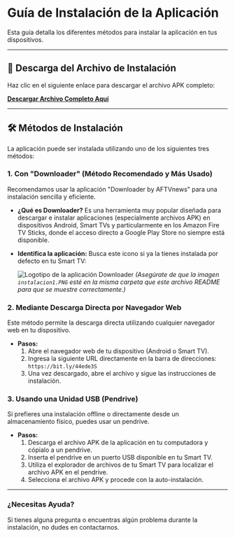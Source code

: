 # Guía de Instalación de la Aplicación

Esta guía detalla los diferentes métodos para instalar la aplicación en tus dispositivos.

---

## 🚀 Descarga del Archivo de Instalación

Haz clic en el siguiente enlace para descargar el archivo APK completo:

[**Descargar Archivo Completo Aquí**](https://bit.ly/44ede3S)

---

## 🛠️ Métodos de Instalación

La aplicación puede ser instalada utilizando uno de los siguientes tres métodos:

### 1. Con "Downloader" (Método Recomendado y Más Usado)

Recomendamos usar la aplicación "Downloader by AFTVnews" para una instalación sencilla y eficiente.

* **¿Qué es Downloader?**
    Es una herramienta muy popular diseñada para descargar e instalar aplicaciones (especialmente archivos APK) en dispositivos Android, Smart TVs y particularmente en los Amazon Fire TV Sticks, donde el acceso directo a Google Play Store no siempre está disponible.

* **Identifica la aplicación:**
    Busca este icono si ya la tienes instalada por defecto en tu Smart TV:
    
    ![Logotipo de la aplicación Downloader](https://framerusercontent.com/images/5rMAprhC2bEOncFtYwyBQA4KLc.png)
    *(Asegúrate de que la imagen `instalacion1.PNG` esté en la misma carpeta que este archivo README para que se muestre correctamente.)*

### 2. Mediante Descarga Directa por Navegador Web

Este método permite la descarga directa utilizando cualquier navegador web en tu dispositivo.

* **Pasos:**
    1.  Abre el navegador web de tu dispositivo (Android o Smart TV).
    2.  Ingresa la siguiente URL directamente en la barra de direcciones:
        `https://bit.ly/44ede3S`
    3.  Una vez descargado, abre el archivo y sigue las instrucciones de instalación.

### 3. Usando una Unidad USB (Pendrive)

Si prefieres una instalación offline o directamente desde un almacenamiento físico, puedes usar un pendrive.

* **Pasos:**
    1.  Descarga el archivo APK de la aplicación en tu computadora y cópialo a un pendrive.
    2.  Inserta el pendrive en un puerto USB disponible en tu Smart TV.
    3.  Utiliza el explorador de archivos de tu Smart TV para localizar el archivo APK en el pendrive.
    4.  Selecciona el archivo APK y procede con la auto-instalación.

---

### ¿Necesitas Ayuda?

Si tienes alguna pregunta o encuentras algún problema durante la instalación, no dudes en contactarnos.
